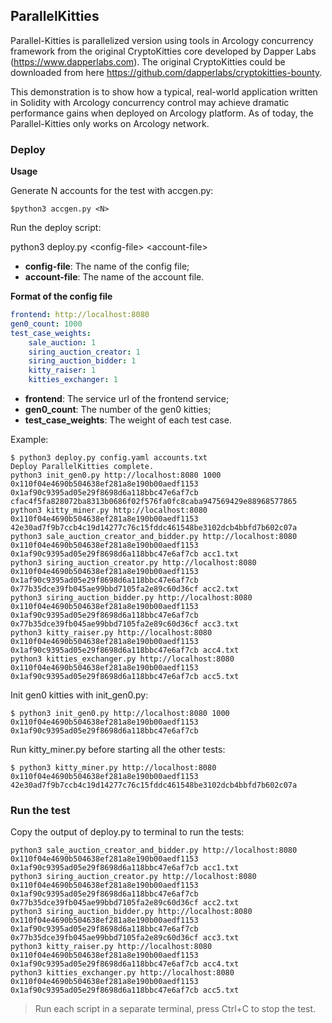 ## ParallelKitties
Parallel-Kitties is parallelized version using tools in Arcology concurrency framework from the original CryptoKitties core developed by  Dapper Labs (https://www.dapperlabs.com).  The original CryptoKitties could be downloaded from here https://github.com/dapperlabs/cryptokitties-bounty. 

This demonstration is to show how a typical, real-world application written in Solidity with Arcology concurrency control may achieve dramatic performance gains when deployed on Arcology platform.  As of today, the Parallel-Kitties only works on Arcology network. 

### Deploy

**Usage**

Generate N accounts for the test with accgen.py:

```shell
$python3 accgen.py <N>
```

Run the deploy script:

python3 deploy.py \<config-file> \<account-file>

* **config-file**: The name of the config file;
* **account-file**: The name of the account file.

**Format of the config file**

```YAML
frontend: http://localhost:8080
gen0_count: 1000
test_case_weights:
    sale_auction: 1
    siring_auction_creator: 1
    siring_auction_bidder: 1
    kitty_raiser: 1
    kitties_exchanger: 1
```

* **frontend**: The service url of the frontend service;
* **gen0_count**: The number of the gen0 kitties;
* **test_case_weights**: The weight of each test case.

Example:

```shell
$ python3 deploy.py config.yaml accounts.txt
Deploy ParallelKitties complete.
python3 init_gen0.py http://localhost:8080 1000 0x110f04e4690b504638ef281a8e190b00aedf1153 0x1af90c9395ad05e29f8698d6a118bbc47e6af7cb cfac4f5fa828072ba8313b0686f02f576fa0fc8caba947569429e88968577865
python3 kitty_miner.py http://localhost:8080 0x110f04e4690b504638ef281a8e190b00aedf1153 42e30ad7f9b7ccb4c19d14277c76c15fddc461548be3102dcb4bbfd7b602c07a
python3 sale_auction_creator_and_bidder.py http://localhost:8080 0x110f04e4690b504638ef281a8e190b00aedf1153 0x1af90c9395ad05e29f8698d6a118bbc47e6af7cb acc1.txt
python3 siring_auction_creator.py http://localhost:8080 0x110f04e4690b504638ef281a8e190b00aedf1153 0x1af90c9395ad05e29f8698d6a118bbc47e6af7cb 0x77b35dce39fb045ae99bbd7105fa2e89c60d36cf acc2.txt
python3 siring_auction_bidder.py http://localhost:8080 0x110f04e4690b504638ef281a8e190b00aedf1153 0x1af90c9395ad05e29f8698d6a118bbc47e6af7cb 0x77b35dce39fb045ae99bbd7105fa2e89c60d36cf acc3.txt
python3 kitty_raiser.py http://localhost:8080 0x110f04e4690b504638ef281a8e190b00aedf1153 0x1af90c9395ad05e29f8698d6a118bbc47e6af7cb acc4.txt
python3 kitties_exchanger.py http://localhost:8080 0x110f04e4690b504638ef281a8e190b00aedf1153 0x1af90c9395ad05e29f8698d6a118bbc47e6af7cb acc5.txt
```

Init gen0 kitties with init_gen0.py:

```shell
$ python3 init_gen0.py http://localhost:8080 1000 0x110f04e4690b504638ef281a8e190b00aedf1153 0x1af90c9395ad05e29f8698d6a118bbc47e6af7cb
```

Run kitty_miner.py before starting all the other tests:

```shell
$ python3 kitty_miner.py http://localhost:8080 0x110f04e4690b504638ef281a8e190b00aedf1153 42e30ad7f9b7ccb4c19d14277c76c15fddc461548be3102dcb4bbfd7b602c07a
```

### Run the test

Copy the output of deploy.py to terminal to run the tests:

```shell
python3 sale_auction_creator_and_bidder.py http://localhost:8080 0x110f04e4690b504638ef281a8e190b00aedf1153 0x1af90c9395ad05e29f8698d6a118bbc47e6af7cb acc1.txt
python3 siring_auction_creator.py http://localhost:8080 0x110f04e4690b504638ef281a8e190b00aedf1153 0x1af90c9395ad05e29f8698d6a118bbc47e6af7cb 0x77b35dce39fb045ae99bbd7105fa2e89c60d36cf acc2.txt
python3 siring_auction_bidder.py http://localhost:8080 0x110f04e4690b504638ef281a8e190b00aedf1153 0x1af90c9395ad05e29f8698d6a118bbc47e6af7cb 0x77b35dce39fb045ae99bbd7105fa2e89c60d36cf acc3.txt
python3 kitty_raiser.py http://localhost:8080 0x110f04e4690b504638ef281a8e190b00aedf1153 0x1af90c9395ad05e29f8698d6a118bbc47e6af7cb acc4.txt
python3 kitties_exchanger.py http://localhost:8080 0x110f04e4690b504638ef281a8e190b00aedf1153 0x1af90c9395ad05e29f8698d6a118bbc47e6af7cb acc5.txt
```

> Run each script in a separate terminal, press Ctrl+C to stop the test.
